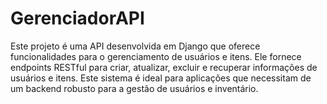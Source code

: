 # GerenciadorAPI
Este projeto é uma API desenvolvida em Django que oferece funcionalidades para o gerenciamento de usuários e itens. Ele fornece endpoints RESTful para criar, atualizar, excluir e recuperar informações de usuários e itens. Este sistema é ideal para aplicações que necessitam de um backend robusto para a gestão de usuários e inventário.
